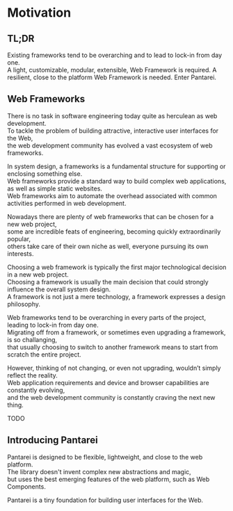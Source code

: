 # Motivation

## TL;DR

Existing frameworks tend to be overarching and to lead to lock-in from day one.  
A light, customizable, modular, extensible, Web Framework is required.
A resilient, close to the platform Web Framework is needed. Enter Pantarei.

## Web Frameworks

There is no task in software engineering today quite as herculean as web development.  
To tackle the problem of building attractive, interactive user interfaces for the Web,  
the web development community has evolved a vast ecosystem of web frameworks.

In system design, a frameworks is a fundamental structure for supporting or enclosing something else.  
Web frameworks provide a standard way to build complex web applications, as well as simple static websites.  
Web frameworks aim to automate the overhead associated with common activities performed in web development.  

Nowadays there are plenty of web frameworks that can be chosen for a new web project,  
some are incredible feats of engineering, becoming quickly extraordinarily popular,  
others take care of their own niche as well, everyone pursuing its own interests.

Choosing a web framework is typically the first major technological decision in a new web project.  
Choosing a framework is usually the main decision that could strongly influence the overall system design.  
A framework is not just a mere technology, a framework expresses a design philosophy.

Web frameworks tend to be overarching in every parts of the project, leading to lock-in from day one.  
Migrating off from a framework, or sometimes even upgrading a framework, is so challanging,  
that usually choosing to switch to another framework means to start from scratch the entire project.

However, thinking of not changing, or even not upgrading, wouldn’t simply reflect the reality.  
Web application requirements and device and browser capabilities are constantly evolving,  
and the web development community is constantly craving the next new thing.

TODO

## Introducing Pantarei

Pantarei is designed to be flexible, lightweight, and close to the web platform.  
The library doesn't invent complex new abstractions and magic,  
but uses the best emerging features of the web platform, such as Web Components.

Pantarei is a tiny foundation for building user interfaces for the Web.  
